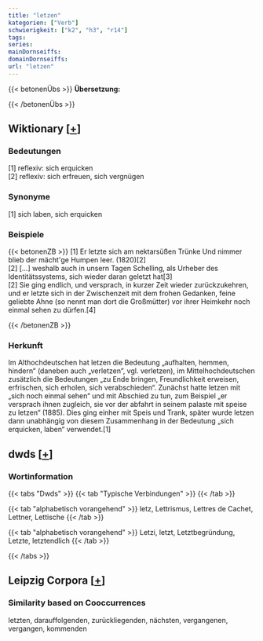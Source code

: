 ```yaml
---
title: "letzen"
kategorien: ["Verb"]
schwierigkeit: ["k2", "h3", "r14"]
tags:
series:
mainDornseiffs:
domainDornseiffs:
url: "letzen"
---
```


{{< betonenÜbs >}}
**Übersetzung:**  
  
{{< /betonenÜbs >}}

## Wiktionary [[+](https://de.wiktionary.org/wiki/letzen)]

### Bedeutungen
[1] reflexiv: sich erquicken  
[2] reflexiv: sich erfreuen, sich vergnügen  

### Synonyme
[1] sich laben, sich erquicken  

### Beispiele
{{< betonenZB >}}
[1] Er letzte sich am nektarsüßen Trünke Und nimmer blieb der mächt'ge Humpen leer. (1820)[2]  
[2] […] weshalb auch in unsern Tagen Schelling, als Urheber des Identitätssystems, sich wieder daran geletzt hat[3]  
[2] Sie ging endlich, und versprach, in kurzer Zeit wieder zurückzukehren, und er letzte sich in der Zwischenzeit mit dem frohen Gedanken, feine geliebte Ahne (so nennt man dort die Großmütter) vor ihrer Heimkehr noch einmal sehen zu dürfen.[4]  

{{< /betonenZB >}}
### Herkunft
Im Althochdeutschen hat letzen die Bedeutung „aufhalten, hemmen, hindern“ (daneben auch „verletzen“, vgl. verletzen), im Mittelhochdeutschen zusätzlich die Bedeutungen „zu Ende bringen, Freundlichkeit erweisen, erfrischen, sich erholen, sich verabschieden“. Zunächst hatte letzen mit „sich noch einmal sehen“ und mit Abschied zu tun, zum Beispiel „er versprach ihnen zugleich, sie vor der abfahrt in seinem palaste mit speise zu letzen“ (1885). Dies ging einher mit Speis und Trank, später wurde letzen dann unabhängig von diesem Zusammenhang in der Bedeutung „sich erquicken, laben“ verwendet.[1]  



## dwds [[+](https://www.dwds.de/wb/letzen)]

### Wortinformation
{{< tabs "Dwds" >}}
{{< tab "Typische Verbindungen" >}}
{{< /tab >}}

{{< tab "alphabetisch vorangehend" >}}
letz, Lettrismus, Lettres de Cachet, Lettner, Lettische
{{< /tab >}}

{{< tab "alphabetisch vorangehend" >}}
Letzi, letzt, Letztbegründung, Letzte, letztendlich
{{< /tab >}}

{{< /tabs >}}

## Leipzig Corpora [[+](https://corpora.uni-leipzig.de/en/res?word=letzen&corpusId=deu_newscrawl-public_2018)]


### Similarity based on Cooccurrences
letzten, darauffolgenden, zurückliegenden, nächsten, vergangenen, vergangen, kommenden

